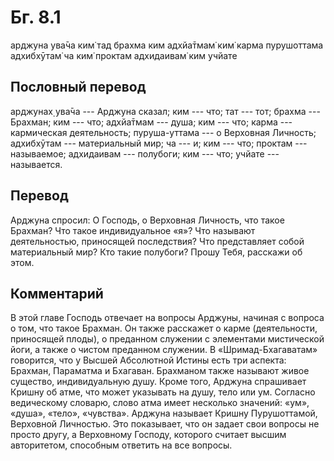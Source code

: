 # Бг. 8.1

арджуна ува̄ча ким̇ тад брахма ким адхйа̄тмам̇ ким̇ карма пурушоттама
адхибхӯтам̇ ча ким̇ проктам адхидаивам̇ ким учйате

## Пословный перевод

арджунах̣ ува̄ча --- Арджуна сказал; ким --- что; тат --- тот; брахма ---
Брахман; ким --- что; адхйа̄тмам --- душа; ким --- что; карма ---
кармическая деятельность; пуруша-уттама --- о Верховная Личность;
адхибхӯтам --- материальный мир; ча --- и; ким --- что; проктам ---
называемое; адхидаивам --- полубоги; ким --- что; учйате --- называется.

## Перевод

Арджуна спросил: О Господь, о Верховная Личность, что такое Брахман? Что
такое индивидуальное «я»? Что называют деятельностью, приносящей
последствия? Что представляет собой материальный мир? Кто такие
полубоги? Прошу Тебя, расскажи об этом.

## Комментарий

В этой главе Господь отвечает на вопросы Арджуны, начиная с вопроса о
том, что такое Брахман. Он также расскажет о карме (деятельности,
приносящей плоды), о преданном служении с элементами мистической йоги, а
также о чистом преданном служении. В «Шримад-Бхагаватам» говорится, что
у Высшей Абсолютной Истины есть три аспекта: Брахман, Параматма и
Бхагаван. Брахманом также называют живое существо, индивидуальную душу.
Кроме того, Арджуна спрашивает Кришну об атме, что может указывать на
душу, тело или ум. Согласно ведическому словарю, слово атма имеет
несколько значений: «ум», «душа», «тело», «чувства». Арджуна называет
Кришну Пурушоттамой, Верховной Личностью. Это показывает, что он задает
свои вопросы не просто другу, а Верховному Господу, которого считает
высшим авторитетом, способным ответить на все вопросы.
